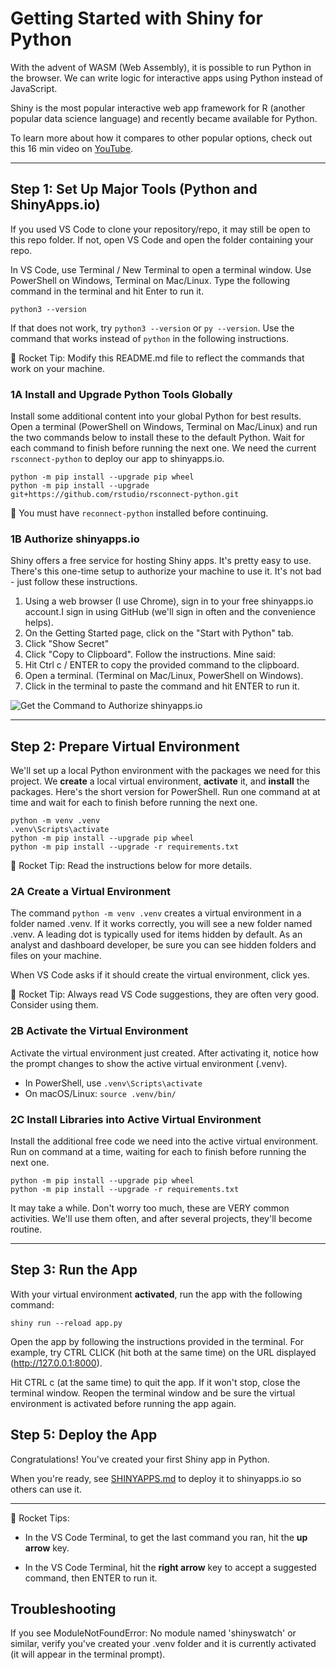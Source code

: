 # Getting Started with Shiny for Python

With the advent of WASM (Web Assembly), it is possible to run Python in the browser.
We can write logic for interactive apps using Python instead of JavaScript.

Shiny is the most popular interactive web app framework for R (another popular data science language) and recently became available for Python. 

To learn more about how it compares to other popular options, check out this 16 min video on [YouTube](https://www.youtube.com/watch?v=LDd2ao5KjKM).

-----

## Step 1: Set Up Major Tools (Python and ShinyApps.io)

If you used VS Code to clone your repository/repo, it may still be open to this repo folder.
If not, open VS Code and open the folder containing your repo.

In VS Code, use Terminal / New Terminal to open a terminal window.
Use PowerShell on Windows, Terminal on Mac/Linux.
Type the following command in the terminal and hit Enter to run it. 

```shell
python3 --version
```

If that does not work, try `python3 --version` or `py --version`. 
Use the command that works instead of `python` in the following instructions. 

🚀 Rocket Tip: Modify this README.md file to reflect the commands that work on your machine. 

### 1A Install and Upgrade Python Tools Globally

Install some additional content into your global Python for best results. 
Open a terminal (PowerShell on Windows, Terminal on Mac/Linux) and run the two commands below to install these to the default Python.
Wait for each command to finish before running the next one.
We need the current `rsconnect-python` to deploy our app to shinyapps.io.

```shell
python -m pip install --upgrade pip wheel
python -m pip install --upgrade git+https://github.com/rstudio/rsconnect-python.git
```

🚩 You must have `reconnect-python` installed before continuing.

### 1B Authorize shinyapps.io

Shiny offers a free service for hosting Shiny apps. 
It's pretty easy to use. There's this one-time setup to authorize your machine to use it. It's not bad - just follow these instructions.

1. Using a web browser (I use Chrome), sign in to your free shinyapps.io account.I sign in using GitHub (we'll sign in often and the convenience helps).
1. On the Getting Started page, click on the "Start with Python" tab. 
1. Click "Show Secret"
1. Click "Copy to Clipboard". Follow the instructions. Mine said:
1. Hit Ctrl c / ENTER to copy the provided command to the clipboard. 
1. Open a terminal. (Terminal on Mac/Linux, PowerShell on Windows).
1. Click in the terminal to paste the command and hit ENTER to run it.

![Get the Command to Authorize shinyapps.io](images/GetCommandToAuthorizeShinyAppsdotIO.PNG)

-----

## Step 2: Prepare Virtual Environment

We'll set up a local Python environment with the packages we need for this project. 
We **create** a local virtual environment, **activate** it, and **install** the packages.
Here's the short version for PowerShell. Run one command at at time and wait for each to finish before running the next one.

```shell
python -m venv .venv
.venv\Scripts\activate
python -m pip install --upgrade pip wheel
python -m pip install --upgrade -r requirements.txt
```
 
🚀 Rocket Tip: Read the instructions below for more details.

### 2A Create a Virtual Environment

The command `python -m venv .venv` creates a virtual environment in a folder named .venv.
If it works correctly, you will see a new folder named .venv.
A leading dot is typically used for items hidden by default.
As an analyst and dashboard developer, be sure you can see hidden folders and files on your machine. 

When VS Code asks if it should create the virtual environment, click yes.

🚀 Rocket Tip: Always read VS Code suggestions, they are often very good. Consider using them. 

### 2B Activate the Virtual Environment

Activate the virtual environment just created. 
After activating it, notice how the prompt changes to show the active virtual environment (.venv). 

- In PowerShell, use `.venv\Scripts\activate`
- On macOS/Linux: `source .venv/bin/`

### 2C Install Libraries into Active Virtual Environment

Install the additional free code we need into the active virtual environment. Run on command at a time, waiting for each to finish before running the next one.

```shell
python -m pip install --upgrade pip wheel 
python -m pip install --upgrade -r requirements.txt
```

It may take a while. Don't worry too much, these are VERY common activities. We'll use them often, and after several projects, they'll become routine.  

-----

## Step 3: Run the App

With your virtual environment **activated**, 
run the app with the following command:

```shell
shiny run --reload app.py
```

Open the app by following the instructions provided in the terminal. 
For example, try CTRL CLICK (hit both at the same time) on the URL displayed (http://127.0.0.1:8000).

Hit CTRL c (at the same time) to quit the app. 
If it won't stop, close the terminal window.
Reopen the terminal window and be sure the virtual environment is activated
before running the app again.

## Step 5: Deploy the App

Congratulations! You've created your first Shiny app in Python.

When you're ready, see [SHINYAPPS.md](SHINYAPPS.md) to deploy it to shinyapps.io so others can use it.

-----

🚀 Rocket Tips: 

- In the VS Code Terminal, to get the last command you ran, hit the **up arrow** key.

- In the VS Code Terminal, hit the **right arrow** key to accept a suggested command, then ENTER to run it.

## Troubleshooting

If you see ModuleNotFoundError: No module named 'shinyswatch' or similar, verify you've created your .venv folder and it is currently activated (it will appear in the terminal prompt).
